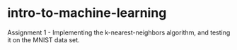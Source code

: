 # intro-to-machine-learning
Assignment 1 - Implementing the k-nearest-neighbors algorithm, and testing it on the MNIST data set.
